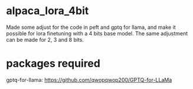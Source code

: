 # alpaca_lora_4bit

Made some adjust for the code in peft and gptq for llama, and make it possible for lora finetuning with a 4 bits base model. The same adjustment can be made for 2, 3 and 8 bits.

# packages required
gptq-for-llama: https://github.com/qwopqwop200/GPTQ-for-LLaMa



